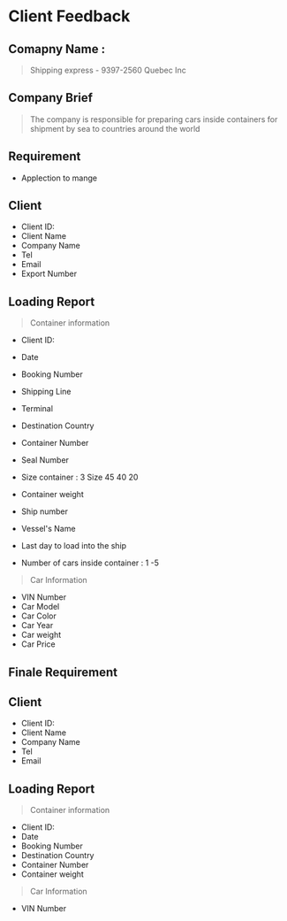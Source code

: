 # Client Feedback
## Comapny Name : 

> Shipping express -  9397-2560 Quebec Inc
## Company Brief
> The company is responsible for preparing cars inside containers for shipment by sea to countries around the world
## Requirement

- Applection to mange 

## Client
- Client ID:
- Client Name 
- Company Name
- Tel
- Email
- Export Number

## Loading Report
> Container information
- Client ID:
- Date
- Booking Number
- Shipping Line
- Terminal
- Destination Country

- Container Number
- Seal Number
- Size container : 3 Size 45 40 20
- Container weight

- Ship number
- Vessel's Name
- Last day to load into the ship
- Number of cars inside container : 1 -5


> Car Information
- VIN Number
- Car Model
- Car Color 
- Car Year
- Car weight
- Car Price


## Finale Requirement

## Client
- Client ID:
- Client Name 
- Company Name
- Tel
- Email

## Loading Report
> Container information
- Client ID:
- Date
- Booking Number
- Destination Country
- Container Number
- Container weight
> Car Information
- VIN Number
